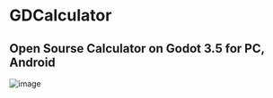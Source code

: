 # GDCalculator
 
## Open Sourse Calculator on Godot 3.5 for PC, Android

![image](https://github.com/H3XAGON3ST-Games/GDCalculator/assets/83023800/7264efa6-5bd5-45d4-b72e-c77ee03d4b59)
